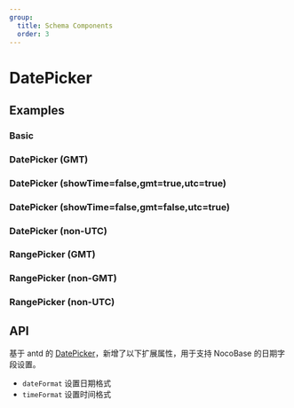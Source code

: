 ```yaml
---
group:
  title: Schema Components
  order: 3
---
```


# DatePicker

## Examples

### Basic

<code src="./demos/demo1.tsx"></code>

### DatePicker (GMT)

<code src="./demos/demo2.tsx"></code>

### DatePicker (showTime=false,gmt=true,utc=true)

<code src="./demos/demo7.tsx"></code>


### DatePicker (showTime=false,gmt=false,utc=true)

<code src="./demos/demo8.tsx"></code>


### DatePicker (non-UTC)

<code src="./demos/demo3.tsx"></code>

### RangePicker (GMT)

<code src="./demos/demo4.tsx"></code>

### RangePicker (non-GMT)

<code src="./demos/demo5.tsx"></code>

### RangePicker (non-UTC)

<code src="./demos/demo6.tsx"></code>


## API

基于 antd 的 [DatePicker](https://ant.design/components/date-picker/#API)，新增了以下扩展属性，用于支持 NocoBase 的日期字段设置。

- `dateFormat` 设置日期格式
- `timeFormat` 设置时间格式
